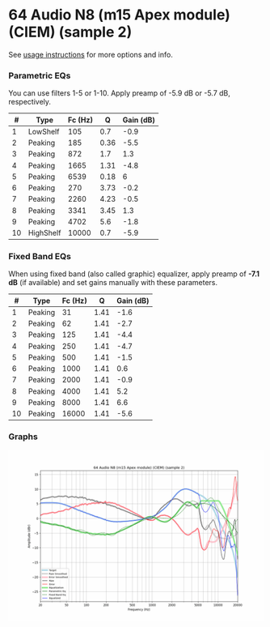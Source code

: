 # 64 Audio N8 (m15 Apex module) (CIEM) (sample 2)
See [usage instructions](https://github.com/jaakkopasanen/AutoEq#usage) for more options and info.

### Parametric EQs
You can use filters 1-5 or 1-10. Apply preamp of -5.9 dB or -5.7 dB, respectively.

|   # | Type      |   Fc (Hz) |    Q |   Gain (dB) |
|-----|-----------|-----------|------|-------------|
|   1 | LowShelf  |       105 | 0.7  |        -0.9 |
|   2 | Peaking   |       185 | 0.36 |        -5.5 |
|   3 | Peaking   |       872 | 1.7  |         1.3 |
|   4 | Peaking   |      1665 | 1.31 |        -4.8 |
|   5 | Peaking   |      6539 | 0.18 |         6   |
|   6 | Peaking   |       270 | 3.73 |        -0.2 |
|   7 | Peaking   |      2260 | 4.23 |        -0.5 |
|   8 | Peaking   |      3341 | 3.45 |         1.3 |
|   9 | Peaking   |      4702 | 5.6  |        -1.8 |
|  10 | HighShelf |     10000 | 0.7  |        -5.9 |

### Fixed Band EQs
When using fixed band (also called graphic) equalizer, apply preamp of **-7.1 dB** (if available) and set gains manually with these parameters.

|   # | Type    |   Fc (Hz) |    Q |   Gain (dB) |
|-----|---------|-----------|------|-------------|
|   1 | Peaking |        31 | 1.41 |        -1.6 |
|   2 | Peaking |        62 | 1.41 |        -2.7 |
|   3 | Peaking |       125 | 1.41 |        -4.4 |
|   4 | Peaking |       250 | 1.41 |        -4.7 |
|   5 | Peaking |       500 | 1.41 |        -1.5 |
|   6 | Peaking |      1000 | 1.41 |         0.6 |
|   7 | Peaking |      2000 | 1.41 |        -0.9 |
|   8 | Peaking |      4000 | 1.41 |         5.2 |
|   9 | Peaking |      8000 | 1.41 |         6.6 |
|  10 | Peaking |     16000 | 1.41 |        -5.6 |

### Graphs
![](./64%20Audio%20N8%20(m15%20Apex%20module)%20(CIEM)%20(sample%202).png)
